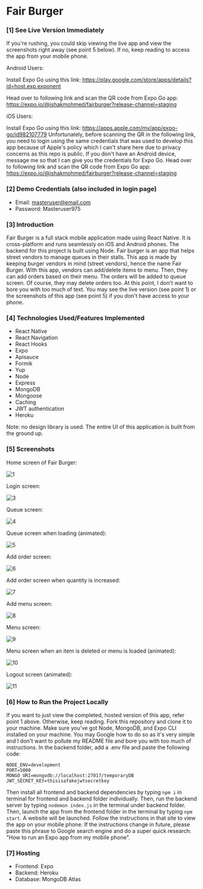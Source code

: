 # Fair Burger

### [1] See Live Version Immediately
If you're rushing, you could skip viewing the live app and view the screenshots right away (see point 5 below). If no, keep reading to access the app from your mobile phone.

Android Users:

Install Expo Go using this link: https://play.google.com/store/apps/details?id=host.exp.exponent 

Head over to following link and scan the QR code from Expo Go app: https://expo.io/@ishakmohmed/fairburger?release-channel=staging

iOS Users:

Install Expo Go using this link: https://apps.apple.com/my/app/expo-go/id982107779
Unfortunately, before scanning the QR in the following link, you need to login using the same credentials that was used to develop this app because of Apple's policy which I can't share here due to privacy concerns as this repo is public. If you don't have an Android device, message me so that I can give you the credentials for Expo Go.
Head over to following link and scan the QR code from Expo Go app: https://expo.io/@ishakmohmed/fairburger?release-channel=staging

### [2] Demo Credentials (also included in login page)
* Email: masteruser@email.com
* Password: Masteruser975

### [3] Introduction
Fair Burger is a full stack mobile application made using React Native. It is cross-platform and runs seamlessly on iOS and Android phones. The backend for this project is built using Node. Fair burger is an app that helps street vendors to manage queues in their stalls. This app is made by keeping burger vendors in mind (street vendors), hence the name Fair Burger. With this app, vendors can add/delete items to menu. Then, they can add orders based on their menu. The orders will be added to queue screen.  Of course, they may delete orders too. At this point, I don't want to bore you with too much of text. You may see the live version (see point 1) or the screenshots of this app (see point 5) if you don't have access to your phone. 

### [4] Technologies Used/Features Implemented
* React Native
* React Navigation
* React Hooks
* Expo 
* Apisauce
* Formik
* Yup
* Node
* Express
* MongoDB
* Mongoose
* Caching
* JWT authentication
* Heroku 

Note: no design library is used. The entire UI of this application is built from the ground up.

### [5] Screenshots
Home screen of Fair Burger:

![1](https://user-images.githubusercontent.com/52876913/120933155-62339180-c72b-11eb-858a-7ae61097ba74.png)

Login screen:

![3](https://user-images.githubusercontent.com/52876913/120933274-f00f7c80-c72b-11eb-86d3-5b421099c33d.png)

Queue screen:

![4](https://user-images.githubusercontent.com/52876913/120933293-06b5d380-c72c-11eb-98d7-9346e0a46bd1.png)

Queue screen when loading (animated):

![5](https://user-images.githubusercontent.com/52876913/120933332-3cf35300-c72c-11eb-8586-78ea070e9017.png)

Add order screen:

![6](https://user-images.githubusercontent.com/52876913/120933342-509eb980-c72c-11eb-8bfa-205273e65d95.png)

Add order screen when quantity is increased:

![7](https://user-images.githubusercontent.com/52876913/120933374-76c45980-c72c-11eb-8821-4c7b8cb004f6.png)

Add menu screen:

![8](https://user-images.githubusercontent.com/52876913/120933385-8479df00-c72c-11eb-838c-5627e1d19170.png)

Menu screen:

![9](https://user-images.githubusercontent.com/52876913/120933406-9bb8cc80-c72c-11eb-9e28-cc7ba494b181.png)

Menu screen when an item is deleted or menu is loaded (animated):

![10](https://user-images.githubusercontent.com/52876913/120933420-ad01d900-c72c-11eb-8695-4dbd0e20759a.png)

Logout screen (animated):

![11](https://user-images.githubusercontent.com/52876913/120933461-d7ec2d00-c72c-11eb-81a0-ab3fab806f91.png)

### [6] How to Run the Project Locally
If you want to just view the completed, hosted version of this app, refer point 1 above. Otherwise, keep reading. Fork this repository and clone it to your machine. Make sure you've got Node, MongoDB, and Expo CLI installed on your machine. You may Google how to do so as it's very simple and I don't want to pollute my README file and bore you with too much of instructions. In the backend folder, add a .env file and paste the following code:
    
    NODE_ENV=development
    PORT=5000
    MONGO_URI=mongodb://localhost:27017/temporaryDB
    JWT_SECRET_KEY=thisisafakejwtsecretkey
Then install all frontend and backend dependencies by typing ```npm i``` in terminal for frontend and backend folder individually. Then, run the backend server by typing ```nodemon index.js``` in the terminal under backend folder. Then, launch the app from the frontend folder in the terminal by typing ```npm start```. A website will be launched. Follow the instructions in that site to view the app on your mobile phone. If the instructions change in future, please paste this phrase to Google search engine and do a super quick research: "How to run an Expo app from my mobile phone".  

### [7] Hosting
* Frontend: Expo
* Backend: Heroku
* Database: MongoDB Atlas
